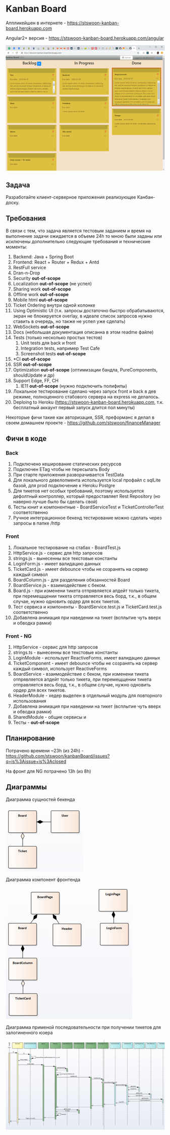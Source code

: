# Kanban Board
Аппликейшен в интернете - https://stswoon-kanban-board.herokuapp.com

Angular2+ версия - https://stswoon-kanban-board.herokuapp.com/angular

![](docs/screen.png)

## Задача
Разработайте клиент-серверное приложения реализующее Канбан-доску.

## Требования
В связи с тем, что задача является тестовым заданием и время на выполнение задачи ожидается в объеме 24h
то мною были заданы или исключены дополнительно следующие требования и технические моменты:  
1. Backend: Java + Spring Boot
1. Frontend: React + Router + Redux + Antd
1. RestFull service 
1. Dran-n-Drop
1. Security **out-of-scope** 
1. Localization **out-of-scope** (не успел)
1. Sharing work **out-of-scope**
1. Offline work **out-of-scope**
1. Mobile html **out-of-scope**
1. Ticket Ordering внутри одной колонке 
1. Using Optimistic UI (т.к. запросы достаточно быстро обрабатываются, экран не блокируется overlay, в идеале список запросов нужно ставить в очередь, но также не успел уже сделать)
1. WebSockets **out-of-scope**
1. Docs (небольшая документация описанна в этом readme файле)
1. Tests (только несколько простых тестов)
    1. Unit tests для back и front
    1. Integration tests, например Test Cafe
    1. Screenshot tests **out-of-scope**
1. *CI **out-of-scope**
1. SSR **out-of-scope**
1. Optimization **out-of-scope** (оптимизации бандла, PureComponents, shouldUpdate и др)
1. Support Edge, FF, CH
   1. IE11 **out-of-scope** (нужно подключить полифилы)
1. Локальное тестирование сделано через запуск front и back в дев режиме, полноценного стабового сервера на express не делалось.  
1. Deploing to Heroku (https://stswoon-kanban-board.herokuapp.com, т.к. бесплатный аккаунт первый запуск длится пол минуты)

Некоторые фичи такие как авторизация, SSR, преформанс я делал в своем домашнем проекте - https://github.com/stswoon/financeManager

## Фичи в коде
### Back
1. Подключено кеширование статических ресурсов
1. Подключен ETag чтобы не пересылать Body
1. При старте приложения разворачивается TestData
1. Для локального девелопмента используется local профайл с sqlLite базой, для prod подключение к Heroku Postgre
1. Для тикетов нет особых требований, поэтому используется дефолтный контроллер, который предоставляет Rest Repository (но наверно лучше было бы сделать свой)
1. Тесты юнит и компонентные - BoardServiceTest и TicketControllerTest соответственно
1. Ручное интеграционное бекенд тестирование можно сделать через запросы в папке /http

### Front 
1. Локальное тестирование на стабах - BoardTest.js
1. HttpService.js - сервис для http запросов
1. strings.js - вынесенны все текстовые константы
1. LoginForm.js - имеет валидацию данных
1. TicketCard.js - имеет debounce чтобы не созранять на сервер каждый символ
1. BoardColumn.js - для разделения обязанностей Board
1. BoardService.js - взаимодействие с беком.
1. Board.js - при изменени тикета отпрявляется апдейт только тикета, при перемещщении тикета отправляется весь борд, т.к., в общем случае, нужно одновить ордер для всех тикетов.
1. Тест сервиса и компоненты - BoardService.test.js и TicketCard.test.js соответственно
1. Добавлена анимация при наведении на тикет (всплытие чуть вверх и обводка рамки)

### Front - NG
1. HttpService - сервис для http запросов
1. strings.ts - вынесенны все текстовые константы
1. LoginModule - использует ReactiveForms, имеет валидацию данных
1. TicketComponent - имеет debounce чтобы не созранять на сервер каждый символ, использует ReactiveForms
1. BoardService - взаимодействие с беком, при изменени тикета отпрявляется апдейт только тикета, при перемещщении тикета отправляется весь борд, т.к., в общем случае, нужно одновить ордер для всех тикетов.
1. HeaderModule - хедер выделен в отдельный модуль для повторного использования
1. Добавлена анимация при наведении на тикет (всплытие чуть вверх и обводка рамки)
1. SharedModule - общие сервисы и 
1. Тесты - **out-of-scope**

## Планирование
Потрачено времени ~23h (из 24h) - https://github.com/stswoon/kanbanBoard/issues?q=is%3Aissue+is%3Aclosed

На фронт для NG потрачено 13h (из 8h)

## Диаграммы
 
Диаграмма сущностей бекенда

![](docs/back.png)

Диаграмма компонент фронтенда

![](docs/front.png)

Диаграмма применой последовательности при получении тикетов для залогиненного юзера

![](docs/sequence.png)
